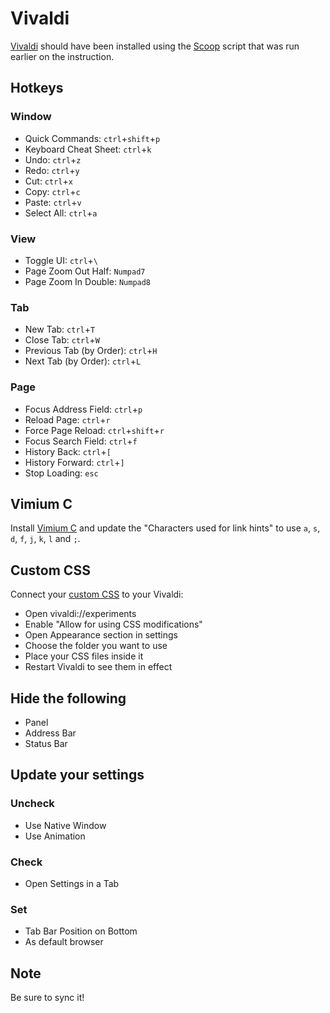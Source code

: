 # Vivaldi
[Vivaldi](https://scoop.sh/#/apps?q=vivaldi&s=0&d=1&o=true) should have been installed using the [Scoop](https://scoop.sh/) script that was run earlier on the instruction.

## Hotkeys
### Window
- Quick Commands: `ctrl`+`shift`+`p`
- Keyboard Cheat Sheet: `ctrl`+`k`
- Undo: `ctrl`+`z`
- Redo: `ctrl`+`y`
- Cut: `ctrl`+`x`
- Copy: `ctrl`+`c`
- Paste: `ctrl`+`v`
- Select All: `ctrl`+`a`
### View
- Toggle UI: `ctrl`+`\`
- Page Zoom Out Half: `Numpad7`
- Page Zoom In Double: `Numpad8`
### Tab
- New Tab: `ctrl`+`T`
- Close Tab: `ctrl`+`W`
- Previous Tab (by Order): `ctrl`+`H`
- Next Tab (by Order): `ctrl`+`L`
### Page
- Focus Address Field: `ctrl`+`p`
- Reload Page: `ctrl`+`r`
- Force Page Reload: `ctrl`+`shift`+`r`
- Focus Search Field: `ctrl`+`f`
- History Back: `ctrl`+`[`
- History Forward: `ctrl`+`]`
- Stop Loading: `esc`

## Vimium C
Install [Vimium C](https://chrome.google.com/webstore/detail/vimium-c-all-by-keyboard/hfjbmagddngcpeloejdejnfgbamkjaeg) and update the "Characters used for link hints" to use `a`, `s`, `d`, `f`, `j`, `k`, `l` and `;`.

## Custom CSS
Connect your [custom CSS](../../vivaldi/custom.css) to your Vivaldi:
- Open vivaldi://experiments
- Enable "Allow for using CSS modifications"
- Open Appearance section in settings
- Choose the folder you want to use
- Place your CSS files inside it
- Restart Vivaldi to see them in effect

## Hide the following
- Panel
- Address Bar
- Status Bar

## Update your settings
### Uncheck
- Use Native Window
- Use Animation
### Check
- Open Settings in a Tab
### Set
- Tab Bar Position on Bottom
- As default browser

## Note
Be sure to sync it!
